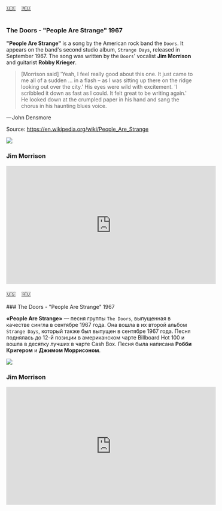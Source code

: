 <span id="en"><a href='#en'>🇺🇸</a> &nbsp;&nbsp;&nbsp;<a href='#ru'>🇷🇺</a> &nbsp;&nbsp;&nbsp;</span><br><br>
### The Doors - "People Are Strange" 1967 

**"People Are Strange"** is a song by the American rock band the `Doors`. It appears on the band's second studio album, `Strange Days`, released in September 1967. The song was written by the `Doors`' vocalist **Jim Morrison** and guitarist **Robby Krieger**.

> [Morrison said] 'Yeah, I feel really good about this one. It just came to me all of a sudden ... in a flash – as I was sitting up there on the ridge looking out over the city.' His eyes were wild with excitement. 'I scribbled it down as fast as I could. It felt great to be writing again.' He looked down at the crumpled paper in his hand and sang the chorus in his haunting blues voice.

— John Densmore

Source: https://en.wikipedia.org/wiki/People_Are_Strange


![](https://github.com/stolbitsa/its-my-life/assets/149964365/90c75e02-95c7-4582-aa14-4bb07c2bbd9b)
### Jim Morrison

<iframe width="560" height="315" src="https://www.youtube.com/embed/sezc05A4s2g?si=zriOS7PSxH3HnYPZ" title="YouTube video player" frameborder="0" allow="accelerometer; autoplay; clipboard-write; encrypted-media; gyroscope; picture-in-picture; web-share" allowfullscreen></iframe>
<br><br>
<span id="ru"><a href='#en'>🇺🇸</a> &nbsp;&nbsp;&nbsp;<a href='#ru'>🇷🇺</a> &nbsp;&nbsp;&nbsp;</span><br><br>
### The Doors - "People Are Strange" 1967 

**«People Are Strange»** — песня группы `The Doors`, выпущенная в качестве сингла в сентябре 1967 года. Она вошла в их второй альбом `Strange Days`, который также был выпущен в сентябре 1967 года. Песня поднялась до 12-й позиции в американском чарте Billboard Hot 100 и вошла в десятку лучших в чарте Cash Box. Песня была написана **Робби Кригером** и **Джимом Моррисоном**.

![](https://github.com/stolbitsa/its-my-life/assets/149964365/90c75e02-95c7-4582-aa14-4bb07c2bbd9b)
### Jim Morrison

<iframe width="560" height="315" src="https://www.youtube.com/embed/sezc05A4s2g?si=zriOS7PSxH3HnYPZ" title="YouTube video player" frameborder="0" allow="accelerometer; autoplay; clipboard-write; encrypted-media; gyroscope; picture-in-picture; web-share" allowfullscreen></iframe><br><br>
